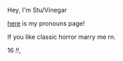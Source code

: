 Hey, I'm Stu/Vinegar

[here](https://en.pronouns.page/@Vinegr) is my pronouns page!

If you like classic horror marry me rn. 

16 *!!*, 


<!---
Viinegar/Viinegar is a ✨ special ✨ repository because its `README.md` (this file) appears on your GitHub profile.
You can click the Preview link to take a look at your changes.
--->

